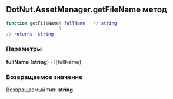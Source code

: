 ## DotNut.AssetManager.getFileName метод


```lua
function getFileName( fullName   // string
                    )
// returns: string
```


### Параметры

**fullName** (**string**) - ![fullName]

### Возвращаемое значение

Возвращаемый тип: **string**

